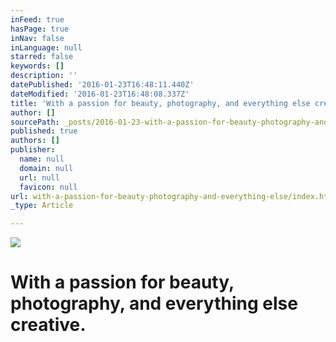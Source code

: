 ```yaml
---
inFeed: true
hasPage: true
inNav: false
inLanguage: null
starred: false
keywords: []
description: ''
datePublished: '2016-01-23T16:48:11.440Z'
dateModified: '2016-01-23T16:48:08.337Z'
title: 'With a passion for beauty, photography, and everything else creative.'
author: []
sourcePath: _posts/2016-01-23-with-a-passion-for-beauty-photography-and-everything-else.md
published: true
authors: []
publisher:
  name: null
  domain: null
  url: null
  favicon: null
url: with-a-passion-for-beauty-photography-and-everything-else/index.html
_type: Article

---
```

![](https://s3-us-west-2.amazonaws.com/the-grid-img/p/2dc3a622babbf3785ed426a098409de363246613.jpg)

# With a passion for beauty, photography, and everything else creative.
